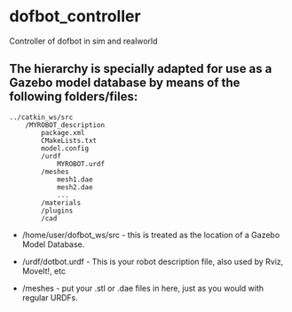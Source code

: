 # dofbot_controller
Controller of dofbot in sim and realworld

## The hierarchy is specially adapted for use as a Gazebo model database by means of the following folders/files:
```
../catkin_ws/src
    /MYROBOT_description
        package.xml
        CMakeLists.txt
        model.config
        /urdf
            MYROBOT.urdf
        /meshes
            mesh1.dae
            mesh2.dae
            ...
        /materials
        /plugins
        /cad
```
- /home/user/dofbot_ws/src - this is treated as the location of a Gazebo Model Database.

- /urdf/dotbot.urdf - This is your robot description file, also used by Rviz, MoveIt!, etc

- /meshes - put your .stl or .dae files in here, just as you would with regular URDFs.